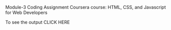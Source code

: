 Module-3 Coding Assignment
Coursera course: HTML, CSS, and Javascript for Web Developers

To see the output CLICK HERE
